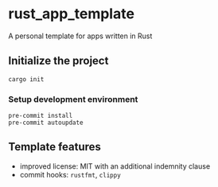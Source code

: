 # rust_app_template

A personal template for apps written in Rust

## Initialize the project

```shell
cargo init
```

### Setup development environment

```shell
pre-commit install
pre-commit autoupdate
```

## Template features

* improved license: MIT with an additional indemnity clause
* commit hooks: `rustfmt`, `clippy`
